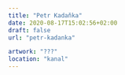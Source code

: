 ```yaml
---
title: "Petr Kadaňka"
date: 2020-08-17T15:02:56+02:00
draft: false
url: "petr-kadanka"

artwork: "???"
location: "kanal"
---
```

